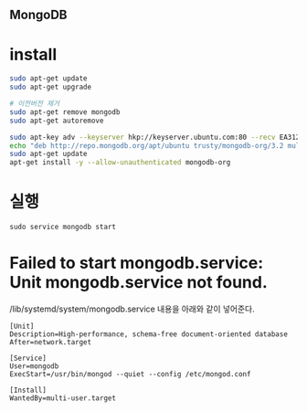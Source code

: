 ## MongoDB

# install

```bash
sudo apt-get update
sudo apt-get upgrade

# 이전버전 제거
sudo apt-get remove mongodb
sudo apt-get autoremove

sudo apt-key adv --keyserver hkp://keyserver.ubuntu.com:80 --recv EA312927
echo "deb http://repo.mongodb.org/apt/ubuntu trusty/mongodb-org/3.2 multiverse" | sudo tee /etc/apt/sources.list.d/mongodb-org-3.2.list
sudo apt-get update
apt-get install -y --allow-unauthenticated mongodb-org
```


# 실행
```
sudo service mongodb start
```


# Failed to start mongodb.service: Unit mongodb.service not found.
/lib/systemd/system/mongodb.service 내용을 아래와 같이 넣어준다.
```
[Unit]
Description=High-performance, schema-free document-oriented database
After=network.target

[Service]
User=mongodb
ExecStart=/usr/bin/mongod --quiet --config /etc/mongod.conf

[Install]
WantedBy=multi-user.target
```
